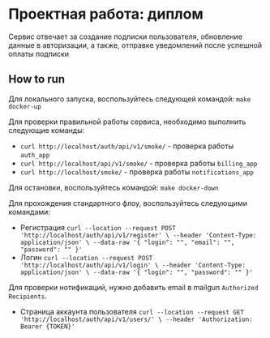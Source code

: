# Проектная работа: диплом

Сервис отвечает за создание подписки пользователя, обновление данные в авторизации, а также, отправке уведомлений после успешной оплаты подписки

## How to run

Для локального запуска, воспользуйтесь следующей командой:
`make docker-up`

Для проверки правильной работы сервиса, необходимо выполнить следующие команды:
- `curl http://localhost/auth/api/v1/smoke/` - проверка работы `auth_app`
- `curl http://localhost/api/v1/smoke/` - проверка работы `billing_app`
- `curl http://localhost/smoke/` - проверка работы `notifications_app`

Для остановки, воспользуйтесь командой:
`make docker-down`

Для прохождения стандартного флоу, воспользуйтесь следующими командами:
- Регистрация `curl --location --request POST 'http://localhost/auth/api/v1/register' \
--header 'Content-Type: application/json' \
--data-raw '{
    "login": "",
    "email": "",
    "password": ""
}'`
- Логин `curl --location --request POST 'http://localhost/auth/api/v1/login' \
--header 'Content-Type: application/json' \
--data-raw '{
    "login": "",
    "password": ""
}'`

Для проверки нотификаций, нужно добавить email в mailgun `Authorized Recipients`.

- Страница аккаунта пользователя `curl --location --request GET 'http://localhost/auth/api/v1/users/' \
--header 'Authorization: Bearer {TOKEN}'`